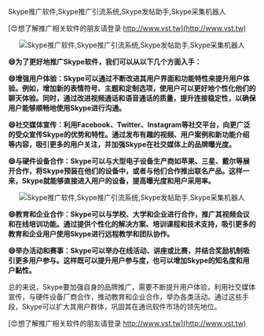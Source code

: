 Skype推广软件,Skype推广引流系统,Skype发帖助手,Skype采集机器人

[😍想了解推广相关软件的朋友请登录 http://www.vst.tw](http://www.vst.tw)

 <center><img src="https://vst.tw/MP4/tuiguang/png/8.png" alt="Skype推广软件,Skype推广引流系统,Skype发帖助手,Skype采集机器人"></center>

**😄为了更好地推广Skype软件，我们可以从以下几个方面入手：**

**😄增强用户体验：Skype可以通过不断改进其用户界面和功能特性来提升用户体验。例如，增加新的表情符号、主题和定制选项，使用户可以更好地个性化他们的聊天体验。同时，通过改进视频通话和语音通话的质量，提升连接稳定性，以确保用户能够顺畅地使用Skype进行沟通。**

**😄社交媒体宣传：利用Facebook、Twitter、Instagram等社交平台，向更广泛的受众宣传Skype的优势和特性。通过发布有趣的视频、用户案例和新功能介绍等内容，吸引更多的用户关注，并加强Skype在社交媒体上的品牌曝光度。**

**😄与硬件设备合作：Skype可以与大型电子设备生产商如苹果、三星、戴尔等展开合作，将Skype预装在他们的设备中，或者与他们合作推出联名产品。这样一来，Skype就能够直接进入用户的设备，提高曝光度和用户采用率。**

 <center><img src="https://vst.tw/MP4/tuiguang/png/6.png" alt="Skype推广软件,Skype推广引流系统,Skype发帖助手,Skype采集机器人"></center>

**😄教育和企业合作：Skype可以与学校、大学和企业进行合作，推广其视频会议和在线培训功能。通过提供个性化的解决方案、培训课程和技术支持，吸引更多的教育和企业用户使用Skype进行远程教学和团队协作。**

**😄举办活动和赛事：Skype可以举办在线活动、讲座或比赛，并结合奖励机制吸引更多用户参与。这样既可以提升用户参与度，也可以增加Skype的知名度和用户黏性。**

总的来说，Skype要加强自身的品牌推广，需要不断提升用户体验，利用社交媒体宣传，与硬件设备厂商合作，推动教育和企业合作，举办各类活动。通过这些手段，Skype可以扩大其用户群体，巩固其在通讯软件市场的领先地位。

[😍想了解推广相关软件的朋友请登录 http://www.vst.tw](http://www.vst.tw)



